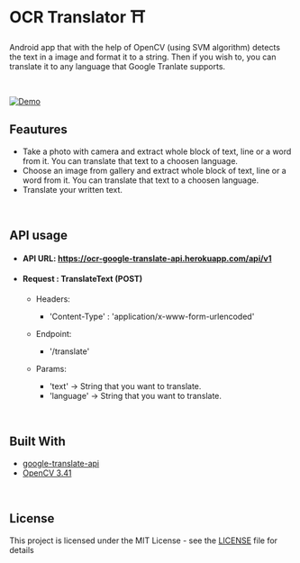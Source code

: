# OCR Translator ⛩
Android app that with the help of OpenCV (using SVM algorithm) detects the text in a image and format it to a string. Then if you wish to, you can translate it to any language that Google Tranlate supports.

</br>

[![Demo](https://j.gifs.com/gLq3nY.gif)]()


## Feautures

* Take a photo with camera and extract whole block of text, line or a word from it. You can translate that text to a choosen language. 
* Choose an image from gallery and extract whole block of text, line or a word from it. You can translate that text to a choosen language.
* Translate your written text.


</br>

## API usage
* #### API URL: https://ocr-google-translate-api.herokuapp.com/api/v1



* #### Request : TranslateText (POST)
  * Headers:
    * 'Content-Type' : 'application/x-www-form-urlencoded'

  * Endpoint:
    * '/translate'

  * Params:
    * 'text' -> String that you want to translate.
    * 'language' -> String that you want to translate.

</br>


## Built With

* [google-translate-api](https://www.npmjs.com/package/google-translate-api)
* [OpenCV 3.41](https://opencv.org/)



</br>

## License

This project is licensed under the MIT License - see the [LICENSE](LICENSE) file for details
